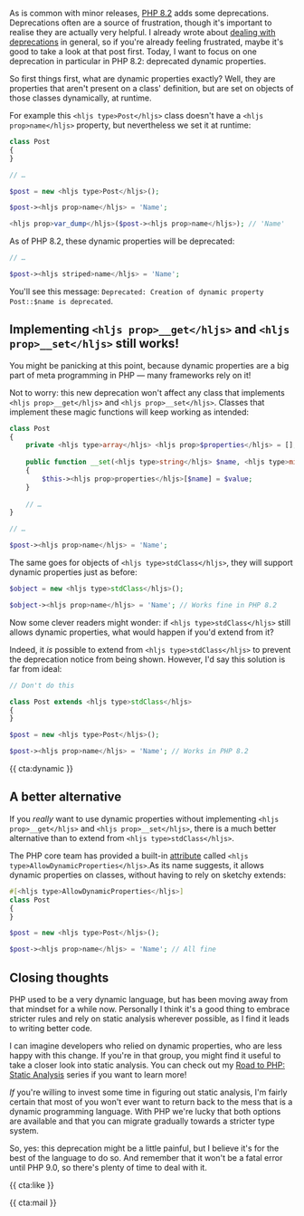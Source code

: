 As is common with minor releases, [PHP 8.2](/blog/new-in-php-82) adds some deprecations. Deprecations often are a source of frustration, though it's important to realise they are actually very helpful. I already wrote about [dealing with deprecations](/blog/dealing-with-deprecations) in general, so if you're already feeling frustrated, maybe it's good to take a look at that post first. Today, I want to focus on one deprecation in particular in PHP 8.2: deprecated dynamic properties.

So first things first, what are dynamic properties exactly? Well, they are properties that aren't present on a class' definition, but are set on objects of those classes dynamically, at runtime.

For example this `<hljs type>Post</hljs>` class doesn't have a `<hljs prop>name</hljs>` property, but nevertheless we set it at runtime:

```php
class Post
{
}

// …

$post = new <hljs type>Post</hljs>();

$post-><hljs prop>name</hljs> = 'Name';

<hljs prop>var_dump</hljs>($post-><hljs prop>name</hljs>); // 'Name'
```

As of PHP 8.2, these dynamic properties will be deprecated:

```php
// …

$post-><hljs striped>name</hljs> = 'Name';
```

You'll see this message: `Deprecated: Creation of dynamic property Post::$name is deprecated`.

## Implementing `<hljs prop>__get</hljs>` and `<hljs prop>__set</hljs>` still works!

You might be panicking at this point, because dynamic properties are a big part of meta programming in PHP — many frameworks rely on it!

Not to worry: this new deprecation won't affect any class that implements `<hljs prop>__get</hljs>` and `<hljs prop>__set</hljs>`. Classes that implement these magic functions will keep working as intended:

```php
class Post
{
    private <hljs type>array</hljs> <hljs prop>$properties</hljs> = [];
    
    public function __set(<hljs type>string</hljs> $name, <hljs type>mixed</hljs> $value): void
    {
        $this-><hljs prop>properties</hljs>[$name] = $value;
    }
    
    // …
}

// …

$post-><hljs prop>name</hljs> = 'Name';
```

The same goes for objects of `<hljs type>stdClass</hljs>`, they will support dynamic properties just as before:

```php
$object = new <hljs type>stdClass</hljs>();

$object-><hljs prop>name</hljs> = 'Name'; // Works fine in PHP 8.2
```

Now some clever readers might wonder: if `<hljs type>stdClass</hljs>` still allows dynamic properties, what would happen if you'd extend from it?

Indeed, it _is_ possible to extend from `<hljs type>stdClass</hljs>` to prevent the deprecation notice from being shown. However, I'd say this solution is far from ideal:

```php
// Don't do this

class Post extends <hljs type>stdClass</hljs>
{
}

$post = new <hljs type>Post</hljs>();

$post-><hljs prop>name</hljs> = 'Name'; // Works in PHP 8.2
```

{{ cta:dynamic }}

## A better alternative

If you _really_ want to use dynamic properties without implementing `<hljs prop>__get</hljs>` and `<hljs prop>__set</hljs>`, there is a much better alternative than to extend from `<hljs type>stdClass</hljs>`. 

The PHP core team has provided a built-in [attribute](/blog/attributes-in-php-8) called `<hljs type>AllowDynamicProperties</hljs>`.As its name suggests, it allows dynamic properties on classes, without having to rely on sketchy extends:

```php
#[<hljs type>AllowDynamicProperties</hljs>]
class Post
{
}

$post = new <hljs type>Post</hljs>();

$post-><hljs prop>name</hljs> = 'Name'; // All fine
```

## Closing thoughts

PHP used to be a very dynamic language, but has been moving away from that mindset for a while now. Personally I think it's a good thing to embrace stricter rules and rely on static analysis wherever possible, as I find it leads to writing better code.

I can imagine developers who relied on dynamic properties, who are less happy with this change. If you're in that group, you might find it useful to take a closer look into static analysis. You can check out my [Road to PHP: Static Analysis](https://road-to-php.com/static) series if you want to learn more! 

_If_ you're willing to invest some time in figuring out static analysis, I'm fairly certain that most of you won't ever want to return back to the mess that is a dynamic programming language. With PHP we're lucky that both options are available and that you can migrate gradually towards a stricter type system.

So, yes: this deprecation might be a little painful, but I believe it's for the best of the language to do so. And remember that it won't be a fatal error until PHP 9.0, so there's plenty of time to deal with it.

{{ cta:like }}

{{ cta:mail }}
